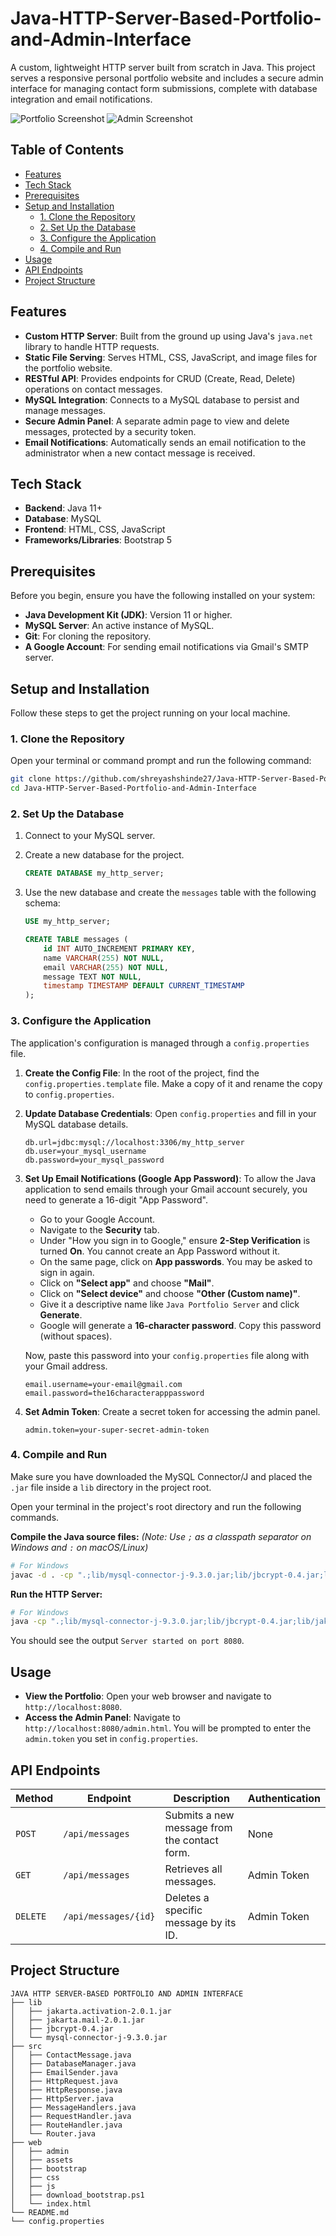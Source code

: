 # Java-HTTP-Server-Based-Portfolio-and-Admin-Interface

A custom, lightweight HTTP server built from scratch in Java. This project serves a responsive personal portfolio website and includes a secure admin interface for managing contact form submissions, complete with database integration and email notifications.

![Portfolio Screenshot](web/assets/Portfolio.png)
![Admin Screenshot](web/assets/Admin.png)

## Table of Contents
- [Features](#features)
- [Tech Stack](#tech-stack)
- [Prerequisites](#prerequisites)
- [Setup and Installation](#setup-and-installation)
  - [1. Clone the Repository](#1-clone-the-repository)
  - [2. Set Up the Database](#2-set-up-the-database)
  - [3. Configure the Application](#3-configure-the-application)
  - [4. Compile and Run](#4-compile-and-run)
- [Usage](#usage)
- [API Endpoints](#api-endpoints)
- [Project Structure](#project-structure)

## Features

- **Custom HTTP Server**: Built from the ground up using Java's `java.net` library to handle HTTP requests.
- **Static File Serving**: Serves HTML, CSS, JavaScript, and image files for the portfolio website.
- **RESTful API**: Provides endpoints for CRUD (Create, Read, Delete) operations on contact messages.
- **MySQL Integration**: Connects to a MySQL database to persist and manage messages.
- **Secure Admin Panel**: A separate admin page to view and delete messages, protected by a security token.
- **Email Notifications**: Automatically sends an email notification to the administrator when a new contact message is received.

## Tech Stack

- **Backend**: Java 11+
- **Database**: MySQL
- **Frontend**: HTML, CSS, JavaScript
- **Frameworks/Libraries**: Bootstrap 5

## Prerequisites

Before you begin, ensure you have the following installed on your system:

- **Java Development Kit (JDK)**: Version 11 or higher.
- **MySQL Server**: An active instance of MySQL.
- **Git**: For cloning the repository.
- **A Google Account**: For sending email notifications via Gmail's SMTP server.

## Setup and Installation

Follow these steps to get the project running on your local machine.

### 1. Clone the Repository

Open your terminal or command prompt and run the following command:

```bash
git clone https://github.com/shreyashshinde27/Java-HTTP-Server-Based-Portfolio-and-Admin-Interface.git
cd Java-HTTP-Server-Based-Portfolio-and-Admin-Interface
```

### 2. Set Up the Database

1.  Connect to your MySQL server.
2.  Create a new database for the project.

    ```sql
    CREATE DATABASE my_http_server;
    ```

3.  Use the new database and create the `messages` table with the following schema:

    ```sql
    USE my_http_server;

    CREATE TABLE messages (
        id INT AUTO_INCREMENT PRIMARY KEY,
        name VARCHAR(255) NOT NULL,
        email VARCHAR(255) NOT NULL,
        message TEXT NOT NULL,
        timestamp TIMESTAMP DEFAULT CURRENT_TIMESTAMP
    );
    ```

### 3. Configure the Application

The application's configuration is managed through a `config.properties` file.

1.  **Create the Config File**: In the root of the project, find the `config.properties.template` file. Make a copy of it and rename the copy to `config.properties`.

2.  **Update Database Credentials**: Open `config.properties` and fill in your MySQL database details.

    ```properties
    db.url=jdbc:mysql://localhost:3306/my_http_server
    db.user=your_mysql_username
    db.password=your_mysql_password
    ```

3.  **Set Up Email Notifications (Google App Password)**:
    To allow the Java application to send emails through your Gmail account securely, you need to generate a 16-digit "App Password".

    - Go to your Google Account.
    - Navigate to the **Security** tab.
    - Under "How you sign in to Google," ensure **2-Step Verification** is turned **On**. You cannot create an App Password without it.
    - On the same page, click on **App passwords**. You may be asked to sign in again.
    - Click on **"Select app"** and choose **"Mail"**.
    - Click on **"Select device"** and choose **"Other (Custom name)"**.
    - Give it a descriptive name like `Java Portfolio Server` and click **Generate**.
    - Google will generate a **16-character password**. Copy this password (without spaces).

    Now, paste this password into your `config.properties` file along with your Gmail address.

    ```properties
    email.username=your-email@gmail.com
    email.password=the16characterapppassword
    ```

4.  **Set Admin Token**: Create a secret token for accessing the admin panel.

    ```properties
    admin.token=your-super-secret-admin-token
    ```

### 4. Compile and Run

Make sure you have downloaded the MySQL Connector/J and placed the `.jar` file inside a `lib` directory in the project root.

Open your terminal in the project's root directory and run the following commands.

**Compile the Java source files:**
*(Note: Use `;` as a classpath separator on Windows and `:` on macOS/Linux)*

```bash
# For Windows
javac -d . -cp ".;lib/mysql-connector-j-9.3.0.jar;lib/jbcrypt-0.4.jar;lib/jakarta.mail-2.0.1.jar;lib/jakarta.activation-2.0.1.jar" src/*.java
```

**Run the HTTP Server:**

```bash
# For Windows
java -cp ".;lib/mysql-connector-j-9.3.0.jar;lib/jbcrypt-0.4.jar;lib/jakarta.mail-2.0.1.jar;lib/jakarta.activation-2.0.1.jar" HttpServer
```

You should see the output `Server started on port 8080`.

## Usage

- **View the Portfolio**: Open your web browser and navigate to `http://localhost:8080`.
- **Access the Admin Panel**: Navigate to `http://localhost:8080/admin.html`. You will be prompted to enter the `admin.token` you set in `config.properties`.

## API Endpoints

| Method | Endpoint             | Description                                          | Authentication |
|--------|----------------------|------------------------------------------------------|----------------|
| `POST` | `/api/messages`      | Submits a new message from the contact form.         | None           |
| `GET`  | `/api/messages`      | Retrieves all messages.                              | Admin Token    |
| `DELETE`| `/api/messages/{id}` | Deletes a specific message by its ID.                | Admin Token    |

## Project Structure

```
JAVA HTTP SERVER-BASED PORTFOLIO AND ADMIN INTERFACE
├── lib
│   ├── jakarta.activation-2.0.1.jar
│   ├── jakarta.mail-2.0.1.jar
│   ├── jbcrypt-0.4.jar
│   └── mysql-connector-j-9.3.0.jar
├── src
│   ├── ContactMessage.java
│   ├── DatabaseManager.java
│   ├── EmailSender.java
│   ├── HttpRequest.java
│   ├── HttpResponse.java
│   ├── HttpServer.java
│   ├── MessageHandlers.java
│   ├── RequestHandler.java
│   ├── RouteHandler.java
│   └── Router.java
├── web
│   ├── admin
│   ├── assets
│   ├── bootstrap
│   ├── css
│   ├── js
│   ├── download_bootstrap.ps1
│   └── index.html
└── README.md
└── config.properties
```

